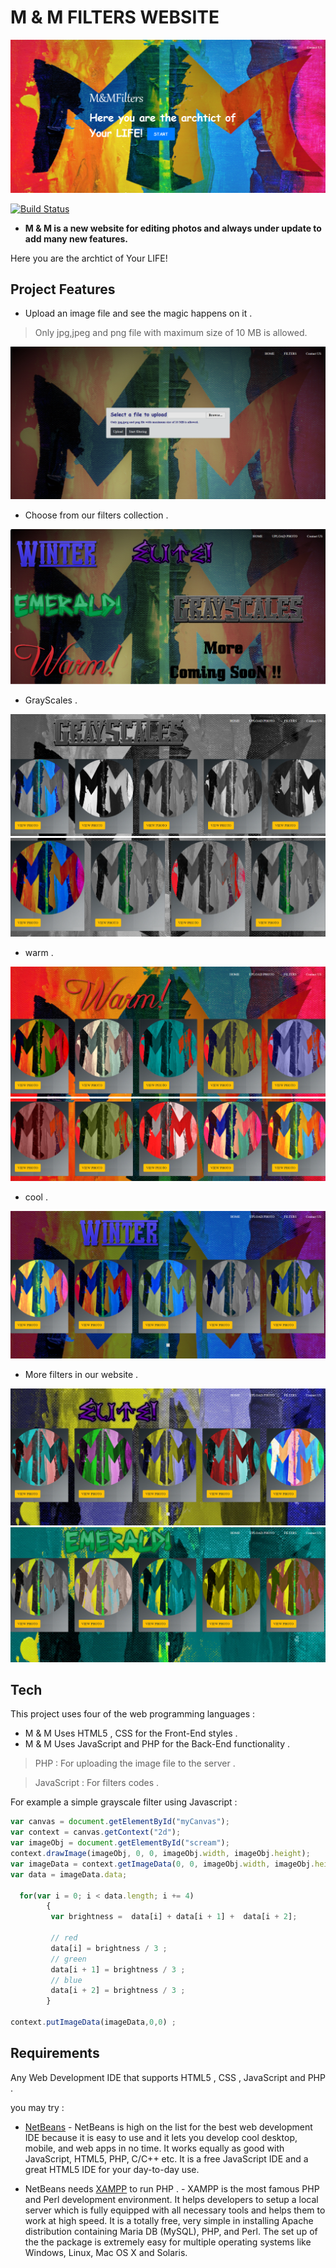 # **M & M FILTERS WEBSITE**

[![N|](1.png)]()

[![Build Status](https://travis-ci.org/joemccann/dillinger.svg?branch=master)](https://travis-ci.org/joemccann/dillinger)

* **M & M is a new website for editing photos and always under update to add many new features.**

Here you are the archtict of Your LIFE!

## Project Features

  * Upload an image file and see the magic happens on it .
  > Only jpg,jpeg and png file with maximum size of 10 MB is allowed.
  
  [![N|](2.png)]()
  
  * Choose from our filters collection .
  
  [![N|](3.png)]()

  * GrayScales .
  
  [![N|](4.png)]()
  [![N|](5.png)]()

  * warm .
  
  [![N|](9.png)]()
  [![N|](10.png)]()

  * cool .
  
  [![N|](6.png)]()
  
  * More filters in our website .
  
  [![N|](7.png)]()
  [![N|](8.png)]()
  
## Tech

This project uses four of the web programming languages :
 
 - M & M Uses HTML5 , CSS for the Front-End styles .
 - M & M Uses JavaScript and PHP for the Back-End functionality .
 > PHP : For uploading the image file to the server .
 
 > JavaScript : For filters codes . 
 
 For example a simple grayscale filter using Javascript  :
 
 ```javascript
var canvas = document.getElementById("myCanvas");
var context = canvas.getContext("2d");
var imageObj = document.getElementById("scream"); 
context.drawImage(imageObj, 0, 0, imageObj.width, imageObj.height);
var imageData = context.getImageData(0, 0, imageObj.width, imageObj.height);
var data = imageData.data;

   for(var i = 0; i < data.length; i += 4)
         {
          var brightness =  data[i] + data[i + 1] +  data[i + 2];

          // red
          data[i] = brightness / 3 ;
          // green
          data[i + 1] = brightness / 3 ;
          // blue
          data[i + 2] = brightness / 3 ;
         }
         
context.putImageData(imageData,0,0) ;
```
 
## Requirements

 Any Web Development IDE that supports HTML5 , CSS , JavaScript and PHP .
 
 you may try : 
 * [NetBeans](https://netbeans.org/) - NetBeans is high on the list for the best web development IDE because it is easy to use and it lets you develop cool desktop, mobile, and web apps in no time. It works equally as good with JavaScript, HTML5, PHP, C/C++ etc. It is a free JavaScript IDE and a great HTML5 IDE for your day-to-day use.
 
* NetBeans needs [XAMPP](https://www.apachefriends.org/download.html)  to run PHP . - XAMPP is the most famous PHP and Perl development environment. It helps developers to setup a local server which is fully equipped with all necessary tools and helps them to work at high speed. It is a totally free, very simple in installing Apache distribution containing Maria DB (MySQL), PHP, and Perl. The set up of the the package is extremely easy for multiple operating systems like Windows, Linux, Mac OS X and Solaris.
